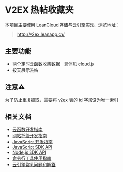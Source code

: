 # V2EX 热帖收藏夹

本项目主要使用 [LeanCloud](https://leancloud.cn/) 存储与云引擎实现，浏览地址：

> http://v2ex.leanapp.cn/

## 主要功能

- 两个定时云函数收集数据，具体见 [cloud.js](./cloud.js)
- 按天展示热帖

## 注意⚠️

为了防止重复抓取，需要将 v2ex 表的 id 字段设为唯一索引

## 相关文档

* [云函数开发指南](https://leancloud.cn/docs/leanengine_cloudfunction_guide-node.html)
* [网站托管开发指南](https://leancloud.cn/docs/leanengine_webhosting_guide-node.html)
* [JavaScript 开发指南](https://leancloud.cn/docs/leanstorage_guide-js.html)
* [JavaScript SDK API](https://leancloud.github.io/javascript-sdk/docs/)
* [Node.js SDK API](https://github.com/leancloud/leanengine-node-sdk/blob/master/API.md)
* [命令行工具使用指南](https://leancloud.cn/docs/leanengine_cli.html)
* [云引擎常见问题和解答](https://leancloud.cn/docs/leanengine_faq.html)
